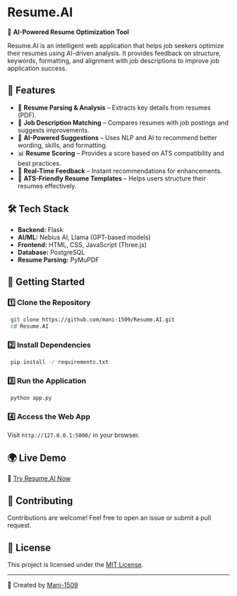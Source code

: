 # Resume.AI

🚀 **AI-Powered Resume Optimization Tool**

Resume.AI is an intelligent web application that helps job seekers optimize their resumes using AI-driven analysis. It provides feedback on structure, keywords, formatting, and alignment with job descriptions to improve job application success.

## 🌟 Features

- 📄 **Resume Parsing & Analysis** – Extracts key details from resumes (PDF).
- 🎯 **Job Description Matching** – Compares resumes with job postings and suggests improvements.
- 🤖 **AI-Powered Suggestions** – Uses NLP and AI to recommend better wording, skills, and formatting.
- 📊 **Resume Scoring** – Provides a score based on ATS compatibility and best practices.
- 🔄 **Real-Time Feedback** – Instant recommendations for enhancements.
- 🎨 **ATS-Friendly Resume Templates** – Helps users structure their resumes effectively.

## 🛠️ Tech Stack

- **Backend:** Flask
- **AI/ML:** Nebius AI, Llama (GPT-based models)
- **Frontend:** HTML, CSS, JavaScript (Three.js)
- **Database:** PostgreSQL
- **Resume Parsing:** PyMuPDF

## 🚀 Getting Started

### 1️⃣ Clone the Repository
```bash
 git clone https://github.com/mani-1509/Resume.AI.git
 cd Resume.AI
```

### 2️⃣ Install Dependencies
```bash
 pip install -r requirements.txt
```

### 3️⃣ Run the Application
```bash
 python app.py
```

### 4️⃣ Access the Web App
Visit `http://127.0.0.1:5000/` in your browser.

## 🌍 Live Demo
🔗 [Try Resume.AI Now](https://resume-ai-mani1509s-projects.vercel.app/)

## 🤝 Contributing
Contributions are welcome! Feel free to open an issue or submit a pull request.

## 📜 License
This project is licensed under the [MIT License](LICENSE).

---

🔹 Created by [Mani-1509](https://github.com/mani-1509)
